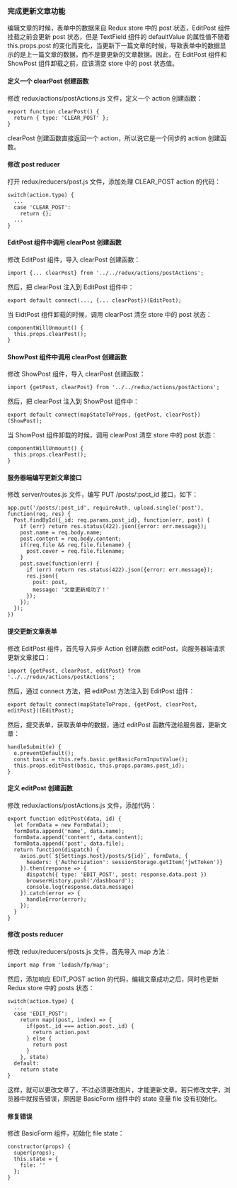 ### 完成更新文章功能

编辑文章的时候，表单中的数据来自 Redux store 中的 post 状态，EditPost 组件挂载之前会更新 post 状态，但是 TextField 组件的 defaultValue 的属性值不随着 this.props.post 的变化而变化，当更新下一篇文章的时候，导致表单中的数据显示的是上一篇文章的数据，而不是要更新的文章数据。因此，在 EditPost 组件和 ShowPost 组件卸载之前，应该清空 store 中的 post 状态值。

#### 定义一个 clearPost 创建函数

修改 redux/actions/postActions.js 文件，定义一个 action 创建函数：

```
export function clearPost() {
  return { type: 'CLEAR_POST' };
}

```
clearPost 创建函数直接返回一个 action，所以说它是一个同步的 action 创建函数。

#### 修改 post reducer

打开 redux/reducers/post.js 文件，添加处理 CLEAR_POST action 的代码：

```
switch(action.type) {
  ...
  case 'CLEAR_POST':
    return {};
  ...
}

```
#### EditPost 组件中调用 clearPost 创建函数

修改 EditPost 组件，导入 clearPost 创建函数：

```
import {... clearPost} from '../../redux/actions/postActions';

```
然后，把 clearPost 注入到 EditPost 组件中：

```
export default connect(..., {... clearPost})(EditPost);

```
当 EidtPost 组件卸载的时候，调用 clearPost 清空 store 中的 post 状态：

```
componentWillUnmount() {
  this.props.clearPost();
}

```
#### ShowPost 组件中调用 clearPost 创建函数

修改 ShowPost 组件，导入 clearPost 创建函数：

```
import {getPost, clearPost} from '../../redux/actions/postActions';

```
然后，把 clearPost 注入到 ShowPost 组件中：

```
export default connect(mapStateToProps, {getPost, clearPost})(ShowPost);

```
当 ShowPost 组件卸载的时候，调用 clearPost 清空 store 中的 post 状态：

```
componentWillUnmount() {
  this.props.clearPost();
}

```
#### 服务器端编写更新文章接口

修改 server/routes.js 文件，编写 PUT /posts/:post_id 接口，如下：

```
app.put('/posts/:post_id', requireAuth, upload.single('post'), function(req, res) {
  Post.findById({_id: req.params.post_id}, function(err, post) {
    if (err) return res.status(422).json({error: err.message});
    post.name = req.body.name;
    post.content = req.body.content;
    if(req.file && req.file.filename) {
      post.cover = req.file.filename;
    }
    post.save(function(err) {
      if (err) return res.status(422).json({error: err.message});
      res.json({
        post: post,
        message: '文章更新成功了！'
      });
    });
  });
})

```
#### 提交更新文章表单

修改 EditPost 组件，首先导入异步 Action 创建函数 editPost，向服务器端请求更新文章接口：

```
import {getPost, clearPost, editPost} from '../../redux/actions/postActions';

```
然后，通过 connect 方法，把 editPost 方法注入到 EditPost 组件：

```
export default connect(mapStateToProps, {getPost, clearPost, editPost})(EditPost);

```
然后，提交表单，获取表单中的数据，通过 editPost 函数传送给服务器，更新文章：

```
handleSubmit(e) {
  e.preventDefault();
  const basic = this.refs.basic.getBasicFormInputValue();
  this.props.editPost(basic, this.props.params.post_id);
}

```
#### 定义 editPost 创建函数

修改 redux/actions/postActions.js 文件，添加代码：

```
export function editPost(data, id) {
  let formData = new FormData();
  formData.append('name', data.name);
  formData.append('content', data.content);
  formData.append('post', data.file);
  return function(dispatch) {
    axios.put(`${Settings.host}/posts/${id}`, formData, {
      headers: {'Authorization': sessionStorage.getItem('jwtToken')}
    }).then(response => {
      dispatch({ type: 'EDIT_POST', post: response.data.post })
      browserHistory.push('/dashboard');
      console.log(response.data.message)
    }).catch(error => {
      handleError(error);
    });
  }
}

```
#### 修改 posts reducer

修改 redux/reducers/posts.js 文件，首先导入 map 方法：

```
import map from 'lodash/fp/map';

```
然后，添加响应 EDIT_POST action 的代码，编辑文章成功之后，同时也更新 Redux store 中的 posts 状态：

```
switch(action.type) {
  ...
  case 'EDIT_POST':
    return map((post, index) => {
      if(post._id === action.post._id) {
        return action.post
      } else {
        return post
      }
    }, state)
  default:
    return state
}

```
这样，就可以更改文章了，不过必须更改图片，才能更新文章。若只修改文字，浏览器中就报告错误，原因是 BasicForm 组件中的 state 变量 file 没有初始化。

#### 修复错误

修改 BasicForm 组件，初始化 file state：

```
constructor(props) {
  super(props);
  this.state = {
    file: ''
  };
}

```
